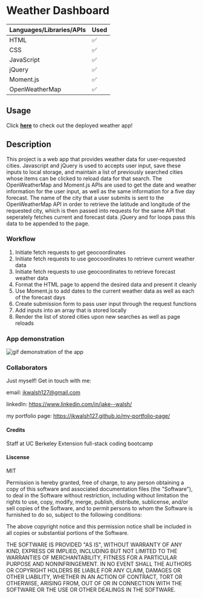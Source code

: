 # Weather Dashboard

|   Languages/Libraries/APIs   | Used |
| ----------- | ----------- |
| HTML     |    ✅    |
| CSS  |    ✅     |
| JavaScript  |    ✅    |
| jQuery  |    ✅    |
| Moment.js  |    ✅    |
| OpenWeatherMap  |    ✅    |

## Usage

Click <a href="https://jkwalsh127.github.io/weather-dashboard/" target="_blank">**here**</a> to check out the deployed weather app!

## Description

This project is a web app that provides weather data for user-requested cities. Javascript and jQuery is used to accepts user input, save these inputs to local storage, and maintain a list of previously searched cities whose items can be clicked to reload data for that search. The OpenWeatherMap and Moment.js APIs are used to get the date and weather information for the user input, as well as the same information for a five day forecast. The name of the city that a user submits is sent to the OpenWeatherMap API in order to retrieve the latitude and longitude of the requested city, which is then passed into requests for the same API that seperately fetches current and forecast data. jQuery and for loops pass this data to be appended to the page.

### Workflow

1. Initiate fetch requests to get geocoordinates
2. Initiate fetch requests to use geocoordinates to retrieve current weather data
3. Initiate fetch requests to use geocoordinates to retrieve forecast weather data
4. Format the HTML page to append the desired data and present it cleanly
5. Use Moment.js to add dates to the current weather data as well as each of the forecast days
6. Create submission form to pass user input through the request functions
7. Add inputs into an array that is stored locally
8. Render the list of stored cities upon new searches as well as page reloads

### App demonstration
![gif demonstration of the app](./assets/images/weather-dashboard-readme-gif.gif)

### Collaborators

Just myself! Get in touch with me:

email: jkwalsh127@gmail.com

linkedIn: https://www.linkedin.com/in/jake--walsh/

my portfolio page: https://jkwalsh127.github.io/my-portfolio-page/

#### Credits

Staff at UC Berkeley Extension full-stack coding bootcamp

#### Liscense 

MIT

Permission is hereby granted, free of charge, to any person obtaining
a copy of this software and associated documentation files (the
"Software"), to deal in the Software without restriction, including
without limitation the rights to use, copy, modify, merge, publish,
distribute, sublicense, and/or sell copies of the Software, and to
permit persons to whom the Software is furnished to do so, subject to
the following conditions:

The above copyright notice and this permission notice shall be
included in all copies or substantial portions of the Software.

THE SOFTWARE IS PROVIDED "AS IS", WITHOUT WARRANTY OF ANY KIND,
EXPRESS OR IMPLIED, INCLUDING BUT NOT LIMITED TO THE WARRANTIES OF
MERCHANTABILITY, FITNESS FOR A PARTICULAR PURPOSE AND
NONINFRINGEMENT. IN NO EVENT SHALL THE AUTHORS OR COPYRIGHT HOLDERS BE
LIABLE FOR ANY CLAIM, DAMAGES OR OTHER LIABILITY, WHETHER IN AN ACTION
OF CONTRACT, TORT OR OTHERWISE, ARISING FROM, OUT OF OR IN CONNECTION
WITH THE SOFTWARE OR THE USE OR OTHER DEALINGS IN THE SOFTWARE.
